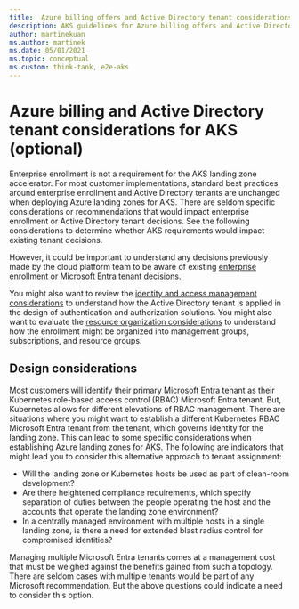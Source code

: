 ```yaml
---
title:  Azure billing offers and Active Directory tenant considerations for AKS
description: AKS guidelines for Azure billing offers and Active Directory tenants
author: martinekuan
ms.author: martinek
ms.date: 05/01/2021
ms.topic: conceptual
ms.custom: think-tank, e2e-aks
---
```


# Azure billing and Active Directory tenant considerations for AKS (optional)

Enterprise enrollment is not a requirement for the AKS landing zone accelerator. For most customer implementations, standard best practices around enterprise enrollment and Active Directory tenants are unchanged when deploying Azure landing zones for AKS. There are seldom specific considerations or recommendations that would impact enterprise enrollment or Active Directory tenant decisions. See the following considerations to determine whether AKS requirements would impact existing tenant decisions.

However, it could be important to understand any decisions previously made by the cloud platform team to be aware of existing [enterprise enrollment or Microsoft Entra tenant decisions](../../../ready/landing-zone/design-area/azure-billing-microsoft-entra-tenant.md).

You might also want to review the [identity and access management considerations](./identity-and-access-management.md) to understand how the Active Directory tenant is applied in the design of authentication and authorization solutions. You might also want to evaluate the [resource organization considerations](./resource-organization.md) to understand how the enrollment might be organized into management groups, subscriptions, and resource groups.

## Design considerations

Most customers will identify their primary Microsoft Entra tenant as their Kubernetes role-based access control (RBAC) Microsoft Entra tenant. But, Kubernetes allows for different elevations of RBAC management. There are situations where you might want to establish a different Kubernetes RBAC Microsoft Entra tenant from the tenant, which governs identity for the landing zone. This can lead to some specific considerations when establishing Azure landing zones for AKS. The following are indicators that might lead you to consider this alternative approach to tenant assignment:

- Will the landing zone or Kubernetes hosts be used as part of clean-room development?
- Are there heightened compliance requirements, which specify separation of duties between the people operating the host and the accounts that operate the landing zone environment?
- In a centrally managed environment with multiple hosts in a single landing zone, is there a need for extended blast radius control for compromised identities?

Managing multiple Microsoft Entra tenants comes at a management cost that must be weighed against the benefits gained from such a topology. There are seldom cases with multiple tenants would be part of any Microsoft recommendation. But the above questions could indicate a need to consider this option.
